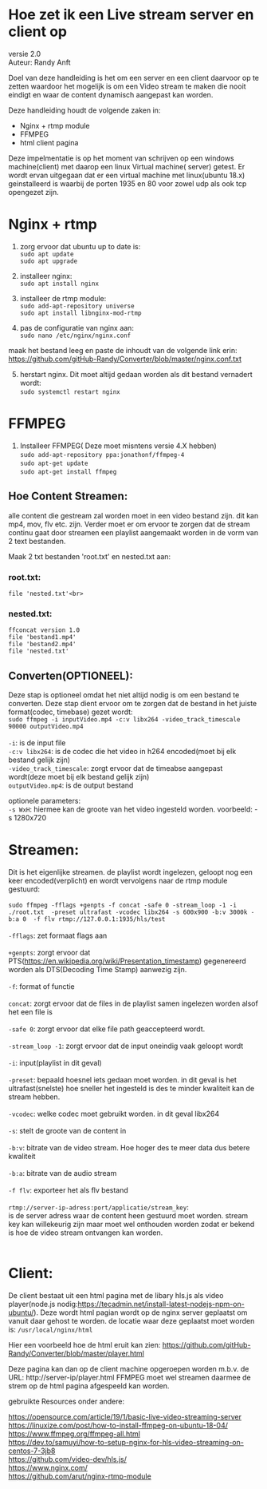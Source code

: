 
# Hoe zet ik een Live stream server en client op<br>
versie 2.0<br>
Auteur: Randy Anft<br>

Doel van deze handleiding is het om een server en een client daarvoor op te zetten waardoor het mogelijk is om een Video stream te maken die nooit eindigt en waar de content dynamisch aangepast kan worden.

Deze handleiding houdt de volgende zaken in:

- Nginx + rtmp module
- FFMPEG
- html client pagina


Deze impelmentatie is op het moment van schrijven op een windows machine(client) met daarop een linux Virtual machine( server) getest.
Er wordt ervan uitgegaan dat er een virtual machine met linux(ubuntu 18.x) geinstalleerd is waarbij de porten 1935 en 80 voor zowel udp als ook tcp opengezet zijn.


# Nginx + rtmp

1) zorg ervoor dat ubuntu up to date is:<br>
	`sudo apt update` <br>
	`sudo apt upgrade`

2) installeer nginx:<br>
	`sudo apt install nginx`

3) installeer de rtmp module:<br>
	`sudo add-apt-repository universe`<br>
	`sudo apt install libnginx-mod-rtmp`

4) pas de configuratie van nginx aan:<br>
	`sudo nano /etc/nginx/nginx.conf`


  maak het bestand leeg en paste de inhoudt van de volgende link erin:<br>
  https://github.com/gitHub-Randy/Converter/blob/master/nginx.conf.txt


5) herstart nginx. Dit moet altijd gedaan worden als dit bestand vernadert wordt:<br>
	`sudo systemctl restart nginx`



# FFMPEG
1) Installeer FFMPEG( Deze moet misntens versie 4.X hebben)<br>
`sudo add-apt-repository ppa:jonathonf/ffmpeg-4`<br>
`sudo apt-get update`<br>
`sudo apt-get install ffmpeg`<br> 


## Hoe Content Streamen:

alle content die gestream zal worden moet in een video bestand zijn. dit kan mp4, mov, flv etc. zijn.
Verder moet er om ervoor te zorgen dat de stream continu gaat door streamen een playlist aangemaakt worden in de vorm van 2 text bestanden.

Maak 2 txt bestanden 'root.txt' en nested.txt aan:<br>
### root.txt:<br>
`file 'nested.txt'<br>`
 <br>
### nested.txt:<br>
  
    ffconcat version 1.0  
    file 'bestand1.mp4'
    file 'bestand2.mp4' 
    file 'nested.txt'



## Converten(OPTIONEEL):
Deze stap is optioneel omdat het niet altijd nodig is om een bestand te converten. Deze stap dient ervoor om te zorgen dat de 		bestand in het juiste format(codec, timebase) gezet wordt:
<br>
`sudo ffmpeg -i inputVideo.mp4 -c:v libx264 -video_track_timescale 90000 outputVideo.mp4`
<br>	
`-i`: is de input file <br>
`-c:v libx264`: is de codec die het video in h264 encoded(moet bij elk bestand gelijk zijn)<br>
`-video_track_timescale`: zorgt ervoor dat de timeabse aangepast wordt(deze moet bij elk bestand gelijk zijn)<br>
`outputVideo.mp4`: is de output bestand <br>

optionele parameters:<br>
`-s WxH`: hiermee kan de groote van het video ingesteld worden. voorbeeld: -s 1280x720<br>
	

# Streamen:
Dit is het eigenlijke streamen. de playlist wordt ingelezen, geloopt nog een keer encoded(verplicht) en wordt vervolgens naar de rtmp module gestuurd:
<br>
<br>
 ```sudo ffmpeg -fflags +genpts -f concat -safe 0 -stream_loop -1 -i ./root.txt  -preset ultrafast -vcodec libx264 -s 600x900 -b:v 3000k -b:a 0  -f flv rtmp://127.0.0.1:1935/hls/test```
<br>
<br>
`-fflags`: zet formaat flags aan<br>
<br>
`+genpts`: zorgt ervoor dat PTS(https://en.wikipedia.org/wiki/Presentation_timestamp) gegenereerd worden als DTS(Decoding Time Stamp) aanwezig zijn.<br>
<br>
`-f`: format of functie<br>
<br>
`concat`: zorgt ervoor dat de files in de playlist samen ingelezen worden alsof het een file is<br>
<br>
`-safe 0`: zorgt ervoor dat elke file path geaccepteerd wordt.<br>
<br>
`-stream_loop -1`: zorgt ervoor dat de input oneindig vaak geloopt wordt<br>
<br>
`-i`: input(playlist in dit geval)<br>
<br>
`-preset`: bepaald hoesnel iets gedaan moet worden. in dit geval is het ultrafast(snelste) hoe sneller het ingesteld is des te minder kwaliteit kan de stream hebben.<br>
<br>
`-vcodec`: welke codec moet gebruikt worden. in dit geval libx264<br>
<br>
`-s`: stelt de groote van de content in<br>
<br>
`-b:v`: bitrate van de video stream. Hoe hoger des te meer data dus betere kwaliteit<br>
<br>
`-b:a`: bitrate van de audio stream<br>
<br>
`-f flv`: exporteer het als flv bestand<br>
<br>
`rtmp://server-ip-adress:port/applicatie/stream_key`:<br>
is de server adress waar de content heen gestuurd moet worden. stream key kan willekeurig zijn maar moet wel onthouden worden zodat er bekend is hoe de video stream ontvangen kan worden.<br>
<br>

# Client:
De client bestaat uit een html pagina met de libary hls.js als video player(node.js nodig:https://tecadmin.net/install-latest-nodejs-npm-on-ubuntu/).
Deze wordt html pagian wordt op de nginx server geplaatst om vanuit daar gehost te worden. de locatie waar deze geplaatst moet worden is:
`/usr/local/nginx/html`

Hier een voorbeeld hoe de html eruit kan zien:
https://github.com/gitHub-Randy/Converter/blob/master/player.html

	


Deze pagina kan dan op de client machine opgeroepen worden m.b.v. de URL: http://server-ip/player.html
FFMPEG moet wel streamen daarmee de strem op de html pagina afgespeeld kan worden. 


gebruikte Resources onder andere:

https://opensource.com/article/19/1/basic-live-video-streaming-server	<br>
https://linuxize.com/post/how-to-install-ffmpeg-on-ubuntu-18-04/	<br>
https://www.ffmpeg.org/ffmpeg-all.html	<br>
https://dev.to/samuyi/how-to-setup-nginx-for-hls-video-streaming-on-centos-7-3jb8 <br>
https://github.com/video-dev/hls.js/ <br>
https://www.nginx.com/ <br>
https://github.com/arut/nginx-rtmp-module <br>



	
